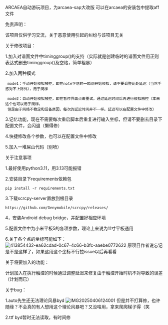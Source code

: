 ARCAEA自动游玩项目，为arcaea-sap大改版
可以在arcaea的安装包中提取aff文件

免责声明：

该项目仅供学习交流，关于恶意使用引起的纠纷与该项目无关



关于修改项目：

   1.加入对谱面文件中timinggroup()的支持（实际就是创建临时的谱面文件用正则表达式删去timinggroup()及空格，简单粗暴）
  
   2.加入两种模式
  
     mode1：手动开始模拟触控，即在note下落的一瞬间开始模拟，请不要调整此处延迟（当然手感对不上除外），用于爬梯
     
     mode2：自动开始模拟触控，即在暂停界面点击重试，通过延迟时间后再进行模拟触控（本来这个也可以用于爬梯，
     但是由于网络不稳定和设备原因，每次的延迟时间并不一样。延迟可以在配置文件中修改）
     
   3.记忆功能，现在不需要每次重启脚本后重复进行输入坐标，但请不要删去目录下配置文件，会闪退（懒得修）

   4.快捷修改各个参数，也可以在配置文件中修改

   5.加入一堆屎山代码（别喷）

   

关于注意事项

   1.最好使用python3.11，用3.13可能报错

   2.安装目录下requirements依赖包

    pip install -r requirements.txt

   3.下载scrcpy-server置放到根目录

    https://github.com/Genymobile/scrcpy/releases/

   4，安装Android debug bridge，并配置好相应环境

   5.配置文件中为小米平板5的各项参数，理论上来说为11寸平板通用

   6.关于各个点的坐标可能如下：
   ![413854432-ea62cdad-0c67-4c66-b3fc-aaebe0772622](https://github.com/user-attachments/assets/b1c6e676-9016-4349-a4bf-f14583dae300)
   原项目作者说忘记是不是这样了，如果这用这个坐标不行拉issue以后再看看

   

关于将要加入的功能：

  计划加入在执行触控的时候通过调整延迟来修复由于触控开始时机不对导致的误差（计划而已）
  

  

关于bug：

  1.auto先生还无法理论风暴byd
  ![IMG20250406124001](https://github.com/user-attachments/assets/45b457b3-4707-4d84-90c1-4382f995508b)
  但是并不打算修，也许随缘？不会真的有人想用这个理论风暴吧？又没啥用，拿来爬爬梯子得（笑

  2.ttf byd暂时无法读取，有时间修
